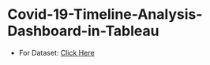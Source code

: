 # Covid-19-Timeline-Analysis-Dashboard-in-Tableau

* For Dataset: [Click Here](https://data.world/covid-19-data-resource-hub/covid-19-case-counts/workspace/file?filename=COVID-19+Cases.csv)

